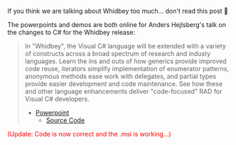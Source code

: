 If you think we are talking about Whidbey too much... don't read this post 🙂

The powerpoints and demos are both online for Anders Hejlsberg's talk on the changes to C# for the Whidbey release:

> In "Whidbey", the Visual C# language will be extended with a variety of constructs across a broad spectrum of research and industy languages. Learn the ins and outs of how generics provide improved code reuse, iterators simplify implementation of enumerator patterns, anonymous methods ease work with delegates, and partial types provide easier development and code maintenance. See how these and other language enhancements deliver "code-focused" RAD for Visual C# developers.
>
>   * [Powerpoint](http://download.microsoft.com/download/1/1/b/11b54b37-7b64-4f06-ad6a-d7ba081bf1d0/TLS320.ppt)
>       * [Source Code](http://download.microsoft.com/download/2/4/e/24eb8c6c-22f0-4d14-bfb9-ef97e8adc544/TLS320.msi)

<font color="#ff0000">(Update: Code is now correct and the .msi is working...)
